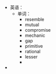 - 英语：
	- 单词：
		- resemble
		- mutual
		- compromise
		- mechanic
		- gap
		- primitive
		- rational
		- lesser
		-
-